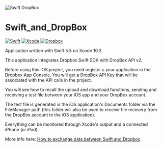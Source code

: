 ![Swift DropBox](https://user-images.githubusercontent.com/43349628/64868858-70c94380-d640-11e9-9755-bab2d1397cbc.jpg)
# Swift_and_DropBox
[![Swift](https://img.shields.io/badge/Swift-5.3-orange.svg)](https://swift.org)
[![Xcode](https://img.shields.io/badge/Xcode-10.3-blue.svg)](https://developer.apple.com/xcode)
[![Dropbox](https://img.shields.io/badge/Dropbox-Cloud_Storage-blue.svg)](https://www.dropbox.com/login?cont=https%3A%2F%2Fwww.dropbox.com%2Fdevelopers%2Fapps)



Application written with Swift 5.3 on Xcode 10.3.

This application integrates Dropbox Swift SDK with DropBox API v2.

Before using this iOS project, you need register a your application in the Dropbox App Console. You will get a DropBox API Key that will be associated with the API calls in the project.

You will see how to recall the upload and download functions, sending and receiving a test file between your iOS app and your DropBox account.

The test file is generated in the iOS application's Documents folder via the FileManager path (this folder will also be used to receive file recovery from the DropBox account to the iOS application).

Everything can be monitored through Xcode's output and a connected iPhone (or iPad).

More info here: [How to exchange data between Swift and Dropbox](https://medium.com/@jkdory83/how-to-exchange-data-between-swift-and-dropbox-39c3805d9a04)

